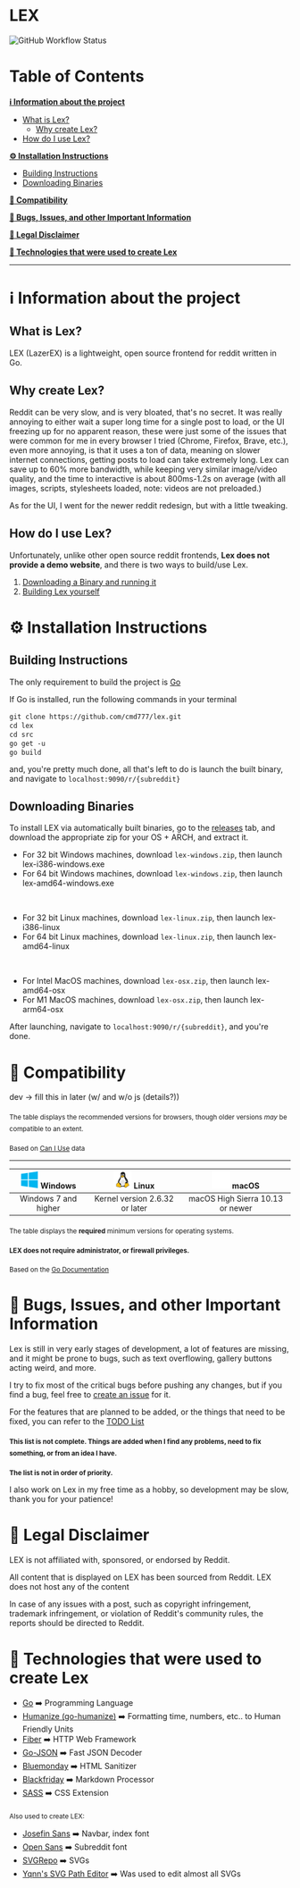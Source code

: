 # LEX
![GitHub Workflow Status](https://img.shields.io/github/actions/workflow/status/cmd777/lex/build_all_os.yml?logo=github&style=flat-square)

# Table of Contents

[**ℹ️ Information about the project**](#ℹ️-information-about-the-project)
- [What is Lex?](#what-is-lex)
  - [Why create Lex?](#why-create-lex)
- [How do I use Lex?](#how-do-i-use-lex)
  
[**⚙️ Installation Instructions**](#%EF%B8%8F-installation-instructions)
- [Building Instructions](#building-instructions)
- [Downloading Binaries](#downloading-binaries)

[**🔬 Compatibility**](#-compatibility)

[**🚩 Bugs, Issues, and other Important Information**](#-bugs-issues-and-other-important-information)

[**📜 Legal Disclaimer**](#-legal-disclaimer)

[**🧰 Technologies that were used to create Lex**](#-technologies-that-were-used-to-create-lex)

---

# ℹ️ Information about the project

## What is Lex?
LEX (LazerEX) is a lightweight, open source frontend for reddit written in Go.

## Why create Lex?

Reddit can be very slow, and is very bloated, that's no secret. It was really annoying to either wait a super long time for a single post to load, or the UI freezing up for no apparent reason, these were just some of the issues that were common for me in every browser I tried (Chrome, Firefox, Brave, etc.), even more annoying, is that it uses a ton of data, meaning on slower internet connections, getting posts to load can take extremely long. Lex can save up to 60% more bandwidth, while keeping very similar image/video quality, and the time to interactive is about 800ms-1.2s on average (with all images, scripts, stylesheets loaded, note: videos are not preloaded.)

As for the UI, I went for the newer reddit redesign, but with a little tweaking.

## How do I use Lex?

Unfortunately, unlike other open source reddit frontends, **Lex does not provide a demo website**, and there is two ways to build/use Lex.

1. [Downloading a Binary and running it](#downloading-binaries)
2. [Building Lex yourself](#building-instructions)

# ⚙️ Installation Instructions

## Building Instructions

The only requirement to build the project is [Go](https://go.dev/dl)

If Go is installed, run the following commands in your terminal
```shell
git clone https://github.com/cmd777/lex.git
cd lex
cd src
go get -u
go build
```
and, you're pretty much done, all that's left to do is launch the built binary, and navigate to `localhost:9090/r/{subreddit}`

## Downloading Binaries

To install LEX via automatically built binaries, go to the [releases](https://github.com/cmd777/lex/releases/latest) tab, and download the appropriate zip for your OS + ARCH, and extract it.

- For 32 bit Windows machines, download `lex-windows.zip`, then launch lex-i386-windows.exe
- For 64 bit Windows machines, download `lex-windows.zip`, then launch lex-amd64-windows.exe

<br>

- For 32 bit Linux machines, download `lex-linux.zip`, then launch lex-i386-linux
- For 64 bit Linux machines, download `lex-linux.zip`, then launch lex-amd64-linux

<br>

- For Intel MacOS machines, download `lex-osx.zip`, then launch lex-amd64-osx
- For M1 MacOS machines, download `lex-osx.zip`, then launch lex-arm64-osx

After launching, navigate to `localhost:9090/r/{subreddit}`, and you're done.

# 🔬 Compatibility
dev -> fill this in later (w/ and w/o js (details?))

<sub>The table displays the recommended versions for browsers, though older versions *may* be compatible to an extent.</sub>

<sub>Based on [Can I Use](https://caniuse.com) data</sub>

---

| ![](https://raw.githubusercontent.com/cmd777/lex/main/docs/images/windows.svg) Windows | ![](https://raw.githubusercontent.com/cmd777/lex/main/docs/images/linux.svg) Linux | ![](https://raw.githubusercontent.com/cmd777/lex/main/docs/images/macos.svg) macOS |
| :-----: | :---: | :---: |
| Windows 7 and higher | Kernel version 2.6.32 or later | macOS High Sierra 10.13 or newer

<sub>The table displays the **required** minimum versions for operating systems.</sub>

<sub>**LEX does not require administrator, or firewall privileges.**</sub>

<sub>Based on the [Go Documentation](https://github.com/golang/go/wiki/MinimumRequirements)</sub>

# 🚩 Bugs, Issues, and other Important Information

Lex is still in very early stages of development, a lot of features are missing, and it might be prone to bugs, such as text overflowing, gallery buttons acting weird, and more.

I try to fix most of the critical bugs before pushing any changes, but if you find a bug, feel free to [create an issue](https://github.com/cmd777/lex/issues) for it.

For the features that are planned to be added, or the things that need to be fixed, you can refer to the [TODO List](https://github.com/cmd777/lex/blob/main/TODO.md)

<sub>**This list is not complete. Things are added when I find any problems, need to fix something, or from an idea I have.**</sub>

<sub>**The list is not in order of priority.**</sub>

I also work on Lex in my free time as a hobby, so development may be slow, thank you for your patience!

# 📜 Legal Disclaimer

LEX is not affiliated with, sponsored, or endorsed by Reddit.

All content that is displayed on LEX has been sourced from Reddit. LEX does not host any of the content

In case of any issues with a post, such as copyright infringement, trademark infringement, or violation of Reddit's community rules, the reports should be directed to Reddit.

# 🧰 Technologies that were used to create Lex

- [Go](https://go.dev) ➡️ Programming Language
- [Humanize (go-humanize)](https://github.com/dustin/go-humanize) ➡️ Formatting time, numbers, etc.. to Human Friendly Units 
- [Fiber](https://github.com/gofiber/fiber) ➡️ HTTP Web Framework
- [Go-JSON](https://github.com/goccy/go-json) ➡️ Fast JSON Decoder
- [Bluemonday](https://github.com/microcosm-cc/bluemonday) ➡️ HTML Sanitizer
- [Blackfriday](https://github.com/russross/blackfriday/tree/v2) ➡️ Markdown Processor
- [SASS](https://sass-lang.com) ➡️ CSS Extension

<sub>Also used to create LEX:</sub>

- [Josefin Sans](https://fonts.google.com/specimen/Josefin+Sans) ➡️ Navbar, index font
- [Open Sans](https://fonts.google.com/specimen/Open+Sans) ➡️ Subreddit font
- [SVGRepo](https://www.svgrepo.com) ➡️ SVGs
- [Yqnn's SVG Path Editor](https://github.com/Yqnn/svg-path-editor) ➡️ Was used to edit almost all SVGs
